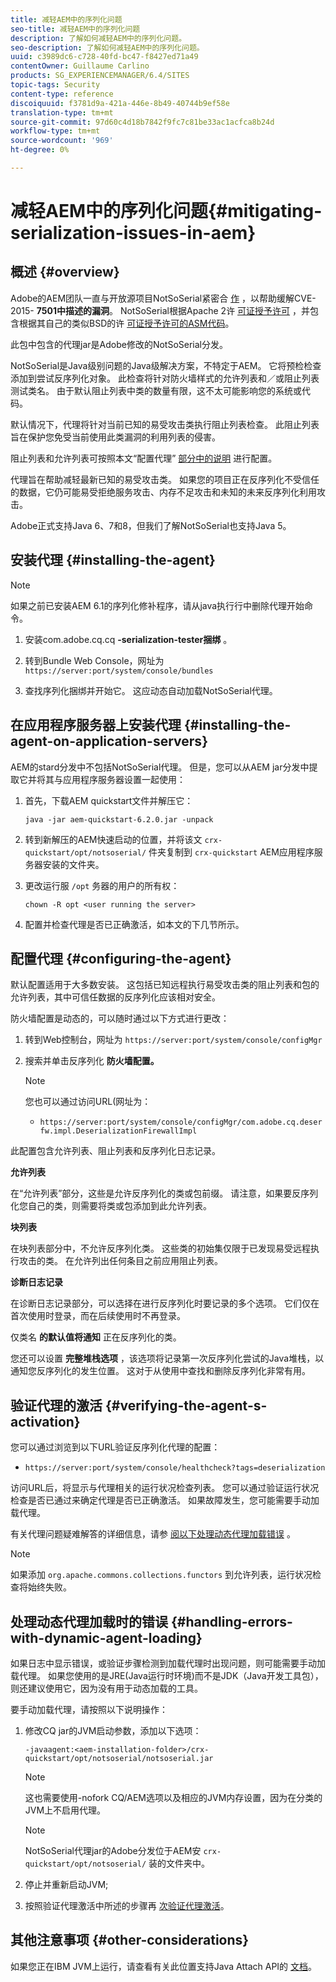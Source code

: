 ```yaml
---
title: 减轻AEM中的序列化问题
seo-title: 减轻AEM中的序列化问题
description: 了解如何减轻AEM中的序列化问题。
seo-description: 了解如何减轻AEM中的序列化问题。
uuid: c3989dc6-c728-40fd-bc47-f8427ed71a49
contentOwner: Guillaume Carlino
products: SG_EXPERIENCEMANAGER/6.4/SITES
topic-tags: Security
content-type: reference
discoiquuid: f3781d9a-421a-446e-8b49-40744b9ef58e
translation-type: tm+mt
source-git-commit: 97d60c4d18b7842f9fc7c81be33ac1acfca8b24d
workflow-type: tm+mt
source-wordcount: '969'
ht-degree: 0%

---
```



# 减轻AEM中的序列化问题{#mitigating-serialization-issues-in-aem}

## 概述 {#overview}

Adobe的AEM团队一直与开放源项目NotSoSerial紧密合 [作](https://github.com/kantega/notsoserial) ，以帮助缓解CVE-2015- **7501中描述的漏洞**。 NotSoSerial根据Apache 2许 [可证授予许可](https://www.apache.org/licenses/LICENSE-2.0) ，并包含根据其自己的类似BSD的许 [可证授予许可的ASM代码](https://asm.ow2.org/license.html)。

此包中包含的代理jar是Adobe修改的NotSoSerial分发。

NotSoSerial是Java级别问题的Java级解决方案，不特定于AEM。 它将预检检查添加到尝试反序列化对象。 此检查将针对防火墙样式的允许列表和／或阻止列表测试类名。 由于默认阻止列表中类的数量有限，这不太可能影响您的系统或代码。

默认情况下，代理将针对当前已知的易受攻击类执行阻止列表检查。 此阻止列表旨在保护您免受当前使用此类漏洞的利用列表的侵害。

阻止列表和允许列表可按照本文“配置代理” [部分中的说明](/help/sites-administering/mitigating-serialization-issues.md#configuring-the-agent) 进行配置。

代理旨在帮助减轻最新已知的易受攻击类。 如果您的项目正在反序列化不受信任的数据，它仍可能易受拒绝服务攻击、内存不足攻击和未知的未来反序列化利用攻击。

Adobe正式支持Java 6、7和8，但我们了解NotSoSerial也支持Java 5。

## 安装代理 {#installing-the-agent}

>[!NOTE]
>
>如果之前已安装AEM 6.1的序列化修补程序，请从java执行行中删除代理开始命令。

1. 安装com.adobe.cq.cq **-serialization-tester捆绑** 。

1. 转到Bundle Web Console，网址为 `https://server:port/system/console/bundles`
1. 查找序列化捆绑并开始它。 这应动态自动加载NotSoSerial代理。

## 在应用程序服务器上安装代理 {#installing-the-agent-on-application-servers}

AEM的stard分发中不包括NotSoSerial代理。 但是，您可以从AEM jar分发中提取它并将其与应用程序服务器设置一起使用：

1. 首先，下载AEM quickstart文件并解压它：

   ```shell
   java -jar aem-quickstart-6.2.0.jar -unpack
   ```

1. 转到新解压的AEM快速启动的位置，并将该文 `crx-quickstart/opt/notsoserial/` 件夹复制到 `crx-quickstart` AEM应用程序服务器安装的文件夹。

1. 更改运行服 `/opt` 务器的用户的所有权：

   ```shell
   chown -R opt <user running the server>
   ```

1. 配置并检查代理是否已正确激活，如本文的下几节所示。

## 配置代理 {#configuring-the-agent}

默认配置适用于大多数安装。 这包括已知远程执行易受攻击类的阻止列表和包的允许列表，其中可信任数据的反序列化应该相对安全。

防火墙配置是动态的，可以随时通过以下方式进行更改：

1. 转到Web控制台，网址为 `https://server:port/system/console/configMgr`
1. 搜索并单击反序列化 **防火墙配置。**

   >[!NOTE]
   >
   >您也可以通过访问URL(网址为：
   >
   >* `https://server:port/system/console/configMgr/com.adobe.cq.deserfw.impl.DeserializationFirewallImpl`


此配置包含允许列表、阻止列表和反序列化日志记录。

**允许列表**

在“允许列表”部分，这些是允许反序列化的类或包前缀。 请注意，如果要反序列化您自己的类，则需要将类或包添加到此允许列表。

**块列表**

在块列表部分中，不允许反序列化类。 这些类的初始集仅限于已发现易受远程执行攻击的类。 在允许列出任何条目之前应用阻止列表。

**诊断日志记录**

在诊断日志记录部分，可以选择在进行反序列化时要记录的多个选项。 它们仅在首次使用时登录，而在后续使用时不再登录。

仅类名 **的默认值将通知** 正在反序列化的类。

您还可以设置 **完整堆栈选项** ，该选项将记录第一次反序列化尝试的Java堆栈，以通知您反序列化的发生位置。 这对于从使用中查找和删除反序列化非常有用。

## 验证代理的激活 {#verifying-the-agent-s-activation}

您可以通过浏览到以下URL验证反序列化代理的配置：

* `https://server:port/system/console/healthcheck?tags=deserialization`

访问URL后，将显示与代理相关的运行状况检查列表。 您可以通过验证运行状况检查是否已通过来确定代理是否已正确激活。 如果故障发生，您可能需要手动加载代理。

有关代理问题疑难解答的详细信息，请参 [阅以下处理动态代理加载错误](#handling-errors-with-dynamic-agent-loading) 。

>[!NOTE]
>
>如果添加 `org.apache.commons.collections.functors` 到允许列表，运行状况检查将始终失败。

## 处理动态代理加载时的错误 {#handling-errors-with-dynamic-agent-loading}

如果日志中显示错误，或验证步骤检测到加载代理时出现问题，则可能需要手动加载代理。 如果您使用的是JRE(Java运行时环境)而不是JDK（Java开发工具包），则还建议使用它，因为没有用于动态加载的工具。

要手动加载代理，请按照以下说明操作：

1. 修改CQ jar的JVM启动参数，添加以下选项：

   ```shell
   -javaagent:<aem-installation-folder>/crx-quickstart/opt/notsoserial/notsoserial.jar
   ```

   >[!NOTE]
   >
   >这也需要使用-nofork CQ/AEM选项以及相应的JVM内存设置，因为在分类的JVM上不启用代理。

   >[!NOTE]
   >
   >NotSoSerial代理jar的Adobe分发位于AEM安 `crx-quickstart/opt/notsoserial/` 装的文件夹中。

1. 停止并重新启动JVM;

1. 按照验证代理激活中所述的步骤再 [次验证代理激活](/help/sites-administering/mitigating-serialization-issues.md#verifying-the-agent-s-activation)。

## 其他注意事项 {#other-considerations}

如果您正在IBM JVM上运行，请查看有关此位置支持Java Attach API的 [文档](https://www.ibm.com/support/knowledgecenter/SSSTCZ_2.0.0/com.ibm.rt.doc.20/user/attachapi.html)。

